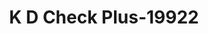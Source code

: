 ---
f_zip-code: 30427
f_state-code: GA
title: K D Check Plus-19922
f_phone: 912-654-0273
f_city-only: Glennville
f_address: 410b N Downing Musgrove Hwy Glennville
f_location-unique-id: '19922'
slug: k-d-check-plus-19922
updated-on: '2024-05-30T13:46:58.046Z'
created-on: '2024-05-30T13:36:59.803Z'
published-on: '2024-05-30T13:54:32.469Z'
f_city-state: cms/city/glennville-ga.md
f_company: cms/company/k-d-check-plus.md
f_state: cms/state/georgia.md
layout: '[payday-loan].html'
tags: payday-loan
---